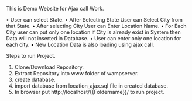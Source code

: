 This is Demo Website for Ajax call Work. 


•	User can select State. 
•	After Selecting State User can Select City from that State. 
•	After selecting City User can Enter Location Name.
•	For Each City user can put only one location if City is already exist in System then Data will not inserted in Database. 
•	User can enter only one location for each city.
•	New Location Data is also loading using ajax call. 


Steps to run Project.

1. Clone/Download Repository.
2. Extract Repository into www folder of wampserver.
3. create database.
4. import database from location_ajax.sql file in created database.
5. In browser put http://localhost/{{Foldername}}/ to run project.

